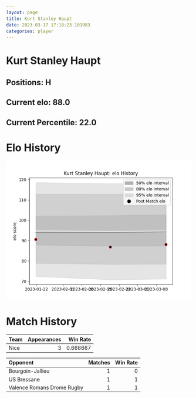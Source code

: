 ```yaml
---  
layout: page  
title: Kurt Stanley Haupt  
date: 2023-03-17 17:18:23.101983  
categories: player  
---
```

# Kurt Stanley Haupt

## Positions: H

## Current elo: 88.0

## Current Percentile: 22.0

# Elo History


![elo history](history_KurtStanleyHaupt.png)
# Match History


| Team   |   Appearances |   Win Rate |
|:-------|--------------:|-----------:|
| Nice   |             3 |   0.666667 |

| Opponent                   |   Matches |   Win Rate |
|:---------------------------|----------:|-----------:|
| Bourgoin-Jallieu           |         1 |          0 |
| US Bressane                |         1 |          1 |
| Valence Romans Drome Rugby |         1 |          1 |